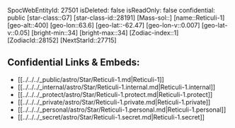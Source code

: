 ﻿---
location: [-62.47,-63.6,400]
type: Star
tags:
- astro/Star

---
SpocWebEntityId: 27501
isDeleted: false
isReadOnly: false
confidential: public
[star-class::G7]
[star-class-id::28191]
[Mass-sol::]
[name::Reticuli-1]
[geo-alt::400]
[geo-lon::63.6]
[geo-lat::-62.47]
[geo-lon-v::0.007]
[geo-lat-v::0.05]
[bright-min::34]
[bright-max::34]
[Zodiac-index::1]
[ZodiacId::28152]
[NextStarId::27715]



## Confidential Links & Embeds: 
- [[../../../_public/astro/Star/Reticuli-1.md|Reticuli-1]] 
- [[../../../_internal/astro/Star/Reticuli-1.internal.md|Reticuli-1.internal]] 
- [[../../../_protect/astro/Star/Reticuli-1.protect.md|Reticuli-1.protect]] 
- [[../../../_private/astro/Star/Reticuli-1.private.md|Reticuli-1.private]] 
- [[../../../_personal/astro/Star/Reticuli-1.personal.md|Reticuli-1.personal]] 
- [[../../../_secret/astro/Star/Reticuli-1.secret.md|Reticuli-1.secret]] 
